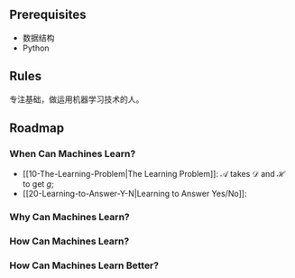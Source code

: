 ## Prerequisites

- 数据结构
- Python

## Rules

专注基础，做运用机器学习技术的人。

## Roadmap

### When Can Machines Learn?

- [[10-The-Learning-Problem|The Learning Problem]]: $\mathcal{A}$ takes $\mathcal{D}$ and $\mathcal{H}$ to get *g*;
- [[20-Learning-to-Answer-Y-N|Learning to Answer Yes/No]]: 

### Why Can Machines Learn?

### How Can Machines Learn?

### How Can Machines Learn Better?

